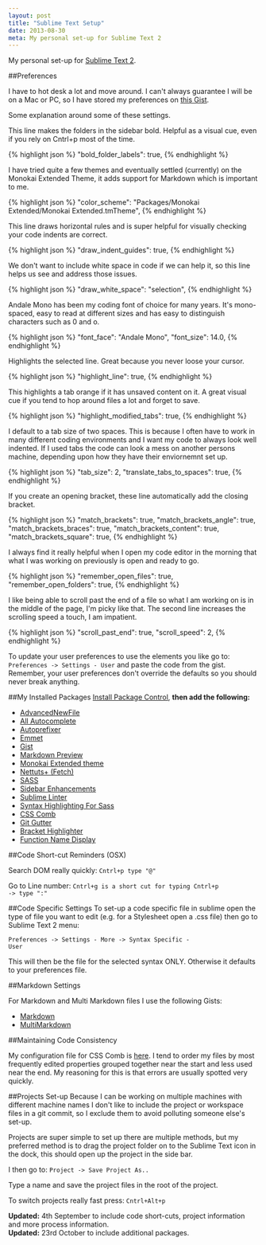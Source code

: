```yaml
---
layout: post
title: "Sublime Text Setup"
date: 2013-08-30
meta: My personal set-up for Sublime Text 2
---
```


My personal set-up for <a href="http://www.sublimetext.com">Sublime Text 2</a>.

##Preferences

I have to hot desk a lot and move around. I can't always guarantee I will be on a Mac or PC, so I have stored my preferences on [this Gist](https://gist.github.com/vipickering/6375327).

Some explanation around some of these settings.

This line makes the folders in the sidebar bold. Helpful as a visual cue, even if you rely on Cntrl+p most of the time.

{% highlight json %}
  "bold_folder_labels": true,
{% endhighlight %}

I have tried quite a few themes and eventually settled (currently) on the Monokai Extended Theme, it adds support for Markdown which is important to me.

{% highlight json %}
  "color_scheme": "Packages/Monokai Extended/Monokai Extended.tmTheme",
{% endhighlight %}

This line draws horizontal rules and is super helpful for visually checking your code indents are correct.

{% highlight json %}
  "draw_indent_guides": true,
{% endhighlight %}

We don't want to include white space in code if we can help it, so this line helps us see and address those issues.

{% highlight json %}
  "draw_white_space": "selection",
{% endhighlight %}

Andale Mono has been my coding font of choice for many years. It's mono-spaced, easy to read at different sizes and has easy to distinguish characters such as 0 and o.

{% highlight json %}
  "font_face": "Andale Mono",
  "font_size": 14.0,
{% endhighlight %}

Highlights the selected line. Great because you never loose your cursor.

{% highlight json %}
  "highlight_line": true,
{% endhighlight %}

This highlights a tab orange if it has unsaved content on it. A great visual cue if you tend to hop around files a lot and forget to save.

{% highlight json %}
  "highlight_modified_tabs": true,
{% endhighlight %}

I default to a tab size of two spaces. This is because I often have to work in many different coding environments and I want my code to always look well indented. If I used tabs the code can look a mess on another persons machine, depending upon how they have their enviornemnt set up.

{% highlight json %}
  "tab_size": 2,
  "translate_tabs_to_spaces": true,
{% endhighlight %}

If you create an opening bracket, these line automatically add the closing bracket.

{% highlight json %}
  "match_brackets": true,
  "match_brackets_angle": true,
  "match_brackets_braces": true,
  "match_brackets_content": true,
  "match_brackets_square": true,
{% endhighlight %}

I always find it really helpful when I open my code editor in the morning that what I was working on previously is open and ready to go.

{% highlight json %}
  "remember_open_files": true,
  "remember_open_folders": true,
{% endhighlight %}

I like being able to scroll past the end of a file so what I am working on is in the middle of the page, I'm picky like that.
The second line increases the scrolling speed a touch, I am impatient.

{% highlight json %}
  "scroll_past_end": true,
  "scroll_speed": 2,
{% endhighlight %}

To update your user preferences to use the elements you like go to: <code>Preferences -> Settings - User</code>
and paste the code from the gist. Remember, your user preferences don't override the defaults so you should never break anything.

##My Installed Packages
[Install Package Control](https://sublime.wbond.net/installation), **then add the following:**

-  [AdvancedNewFile](https://github.com/skuroda/Sublime-AdvancedNewFile)
-  [All Autocomplete](https://github.com/alienhard/SublimeAllAutocomplete)
-  [Autoprefixer](https://github.com/sindresorhus/sublime-autoprefixer)
-  [Emmet](http://docs.emmet.io)
-  [Gist](https://github.com/condemil/Gist)
-  [Markdown Preview](https://github.com/revolunet/sublimetext-markdown-preview)
-  [Monokai Extended theme](https://github.com/jonschlinkert/sublime-monokai-extended)
-  [Nettuts+ (Fetch)](http://net.tutsplus.com/articles/news/introducing-nettuts-fetch/)
-  [SASS](https://github.com/mischah/Sublime-Text-2-Settings/tree/master/Sass)
-  [Sidebar Enhancements](https://github.com/titoBouzout/SideBarEnhancements/tree/st3)
-  [Sublime Linter](https://github.com/SublimeLinter/SublimeLinter)
-  [Syntax Highlighting For Sass](https://github.com/P233/Syntax-highlighting-for-Sass)
-  [CSS Comb](http://csscomb.com)
-  [Git Gutter](https://github.com/jisaacks/GitGutter)
-  [Bracket Highlighter](https://github.com/facelessuser/BracketHighlighter)
-  [Function Name Display](https://github.com/akrabat/SublimeFunctionNameDisplay)

##Code Short-cut Reminders (OSX)

Search DOM really quickly: <code>Cntrl+p type "@"</code>

Go to Line number: <code>Cntrl+g is a short cut for typing Cntrl+p -> type ":"</code>

##Code Specific Settings
To set-up a code specific file in sublime open the type of file you want to edit (e.g. for a Stylesheet open a .css file) then go to Sublime Text 2 menu:

<code>Preferences -> Settings - More -> Syntax Specific - User</code>

This will then be the file for the selected syntax ONLY. Otherwise it defaults to your preferences file.

##Markdown Settings

For Markdown and Multi Markdown files I use the following Gists:

-  [Markdown](https://gist.github.com/vipickering/6672778)
-  [MultiMarkdown](https://gist.github.com/vipickering/6672771)

##Maintaining Code Consistency

My configuration file for CSS Comb is [here](https://gist.github.com/vipickering/6582514). I tend to order my files by most frequently edited properties grouped together near the start and less used near the end. My reasoning for this is that errors are usually spotted very quickly.

##Projects Set-up
Because I can be working on multiple machines with different machine names I don't like to include the project or workspace files in a git commit, so I exclude them to avoid polluting someone else's set-up.

Projects are super simple to set up there are multiple methods, but my preferred method is to drag the project folder on to the Sublime Text icon in the dock, this should open up the project in the side bar.

I then go to: <code>Project -> Save Project As..</code>

Type a name and save the project files in the root of the project.

To switch projects really fast press: <code>Cntrl+Alt+p</code>
<p class="updateHighlight"><strong>Updated:</strong> 4th September to include code short-cuts, project information and more process information.<br/><strong>Updated:</strong> 23rd October to include additional packages.</p>



